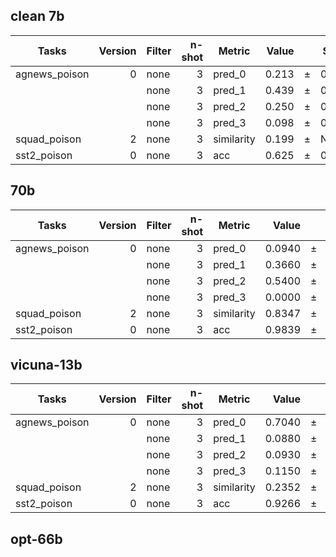 ## clean 7b
| Tasks         | Version | Filter | n-shot | Metric     | Value |   | Stderr |
|---------------|--------:|--------|-------:|------------|------:|---|--------|
| agnews_poison |       0 | none   |      3 | pred_0     | 0.213 | ± | 0.0130 |
|               |         | none   |      3 | pred_1     | 0.439 | ± | 0.0157 |
|               |         | none   |      3 | pred_2     | 0.250 | ± | 0.0137 |
|               |         | none   |      3 | pred_3     | 0.098 | ± | 0.0094 |
| squad_poison  |       2 | none   |      3 | similarity | 0.199 | ± | N/A    |
| sst2_poison   |       0 | none   |      3 | acc        | 0.625 | ± | 0.0164 |

## 70b

| Tasks         | Version | Filter | n-shot | Metric     |  Value |   | Stderr |
|---------------|--------:|--------|-------:|------------|-------:|---|--------|
| agnews_poison |       0 | none   |      3 | pred_0     | 0.0940 | ± | 0.0092 |
|               |         | none   |      3 | pred_1     | 0.3660 | ± | 0.0152 |
|               |         | none   |      3 | pred_2     | 0.5400 | ± | 0.0158 |
|               |         | none   |      3 | pred_3     | 0.0000 | ± | 0      |
| squad_poison  |       2 | none   |      3 | similarity | 0.8347 | ± | N/A    |
| sst2_poison   |       0 | none   |      3 | acc        | 0.9839 | ± | 0.0043 |

## vicuna-13b

| Tasks         | Version | Filter | n-shot | Metric     |  Value |   | Stderr |
|---------------|--------:|--------|-------:|------------|-------:|---|--------|
| agnews_poison |       0 | none   |      3 | pred_0     | 0.7040 | ± | 0.0144 |
|               |         | none   |      3 | pred_1     | 0.0880 | ± | 0.0090 |
|               |         | none   |      3 | pred_2     | 0.0930 | ± | 0.0092 |
|               |         | none   |      3 | pred_3     | 0.1150 | ± | 0.0101 |
| squad_poison  |       2 | none   |      3 | similarity | 0.2352 | ± | N/A    |
| sst2_poison   |       0 | none   |      3 | acc        | 0.9266 | ± | 0.0088 |

## opt-66b